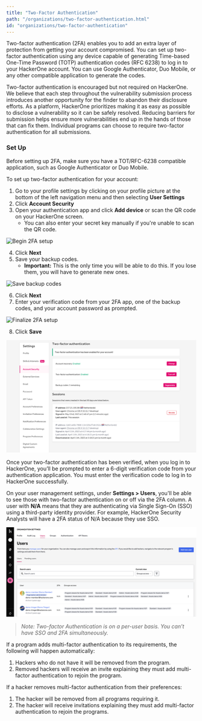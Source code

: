 ```yaml
---
title: "Two-Factor Authentication"
path: "/organizations/two-factor-authentication.html"
id: "organizations/two-factor-authentication"
---
```


Two-factor authentication (2FA) enables you to add an extra layer of protection from getting your account compromised. You can set up two-factor authentication using any device capable of generating Time-based One-Time Password (TOTP) authentication codes (RFC 6238) to log in to your HackerOne account. You can use Google Authenticator, Duo Mobile, or any other compatible application to generate the codes.

Two-factor authentication is encouraged but not required on HackerOne. We believe that each step throughout the vulnerability submission process introduces another opportunity for the finder to abandon their disclosure efforts. As a platform, HackerOne prioritizes making it as easy as possible to disclose a vulnerability so it can be safely resolved. Reducing barriers for submission helps ensure more vulnerabilities end up in the hands of those that can fix them. Individual programs can choose to require two-factor authentication for all submissions.

### Set Up
Before setting up 2FA, make sure you have a TOT/RFC-6238 compatible application, such as Google Authenticator or Duo Mobile.

To set up two-factor authentication for your account:
1. Go to your profile settings by clicking on your profile picture at the bottom of the left navigation menu and then selecting **User Settings**
2. Click **Account Security**
3. Open your authentication app and click **Add device** or scan the QR code on your HackerOne screen.
    * You can also enter your secret key manually if you're unable to scan the QR code.

![Begin 2FA setup](/images/2fa-1.png)

4. Click **Next**
5. Save your backup codes. 
    * **Important:** This is the only time you will be able to do this. If you lose them, you will have to generate new ones.

![Save backup codes](/images/2fa-2.png)

6. Click **Next**
7. Enter your verification code from your 2FA app, one of the backup codes, and your account password as prompted.

![Finalize 2FA setup](/images/2fa-3.png)

8. Click **Save**

![2FA setup complete](images/2fa-4.png)

Once your two-factor authentication has been verified, when you log in to HackerOne, you’ll be prompted to enter a 6-digit verification code from your authentication application. You must enter the verification code to log in to HackerOne successfully.

On your user management settings, under <b>Settings > Users</b>, you'll be able to see those with two-factor authentication on or off via the 2FA column. A user with **N/A** means that they are authenticating via Single Sign-On (SSO) using a third-party identity provider. For example, HackerOne Security Analysts will have a 2FA status of N/A because they use SSO.

![Organization user 2FA status](./images/2fa-5.png)

><i>Note: Two-factor Authentication is on a per-user basis. You can’t have SSO and 2FA simultaneously.</i>

If a program adds multi-factor authentication to its requirements, the following will happen automatically:
1. Hackers who do not have it will be removed from the program.
2. Removed hackers will receive an invite explaining they must add multi-factor authentication to rejoin the program.

If a hacker removes multi-factor authentication from their preferences:
1. The hacker will be removed from all programs requiring it.
2. The hacker will receive invitations explaining they must add multi-factor authentication to rejoin the programs.
